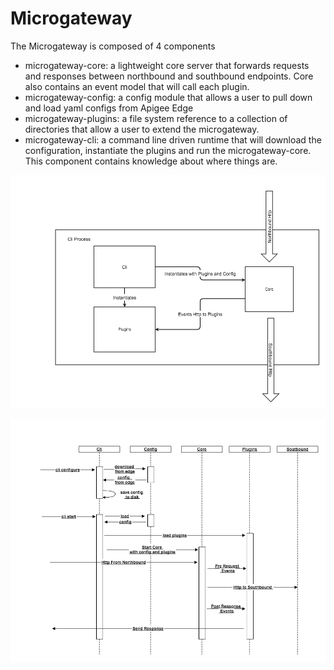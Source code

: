 # Microgateway 
The Microgateway is composed of 4 components

* microgateway-core: a lightweight core server that forwards requests and responses between northbound and southbound endpoints.  Core also contains an event model that will call each plugin.    
* microgateway-config: a config module that allows a user to pull down and load yaml configs from Apigee Edge
* microgateway-plugins: a file system reference to a collection of directories that allow a user to extend the microgateway.  
* microgateway-cli: a command line driven runtime that will download the configuration, instantiate the plugins and run the microgateway-core. This component contains knowledge about where things are.  

 

![microgateway](microgateway.png)

![micro-flow](micro-flow.png)



